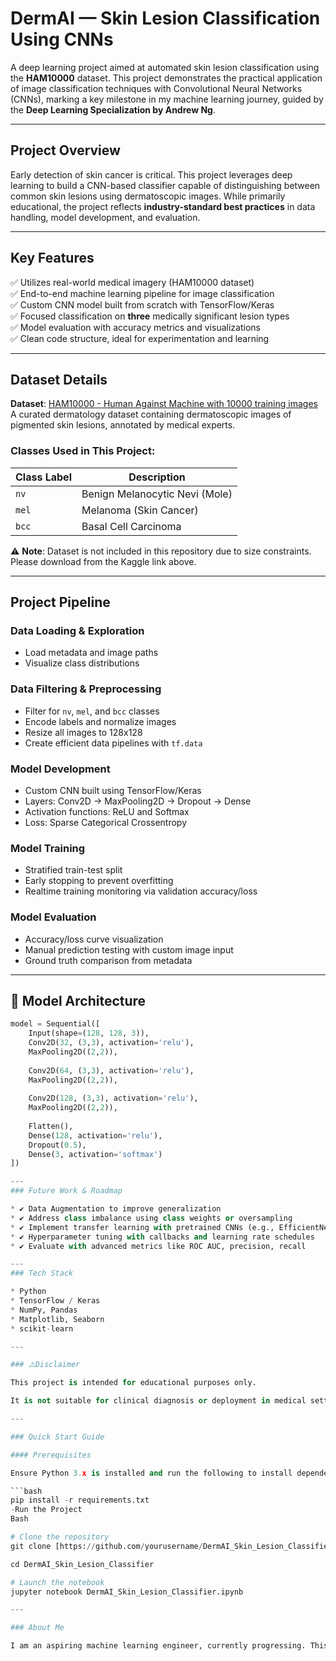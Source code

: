 # DermAI — Skin Lesion Classification Using CNNs

A deep learning project aimed at automated skin lesion classification using the **HAM10000** dataset. This project demonstrates the practical application of image classification techniques with Convolutional Neural Networks (CNNs), marking a key milestone in my machine learning journey, guided by the **Deep Learning Specialization by Andrew Ng**.

---

## Project Overview

Early detection of skin cancer is critical. This project leverages deep learning to build a CNN-based classifier capable of distinguishing between common skin lesions using dermatoscopic images. While primarily educational, the project reflects **industry-standard best practices** in data handling, model development, and evaluation.

---

## Key Features

✅ Utilizes real-world medical imagery (HAM10000 dataset)  
✅ End-to-end machine learning pipeline for image classification  
✅ Custom CNN model built from scratch with TensorFlow/Keras  
✅ Focused classification on **three** medically significant lesion types  
✅ Model evaluation with accuracy metrics and visualizations  
✅ Clean code structure, ideal for experimentation and learning

---

## Dataset Details

**Dataset**: [HAM10000 - Human Against Machine with 10000 training images](https://www.kaggle.com/datasets/kmader/skin-cancer-mnist-ham10000)  
A curated dermatology dataset containing dermatoscopic images of pigmented skin lesions, annotated by medical experts.

### Classes Used in This Project:

| Class Label | Description                          |
|-------------|--------------------------------------|
| `nv`        | Benign Melanocytic Nevi (Mole)       |
| `mel`       | Melanoma (Skin Cancer)               |
| `bcc`       | Basal Cell Carcinoma                 |

⚠️ **Note**: Dataset is not included in this repository due to size constraints. Please download from the Kaggle link above.

---

##  Project Pipeline

### Data Loading & Exploration
- Load metadata and image paths
- Visualize class distributions

### Data Filtering & Preprocessing
- Filter for `nv`, `mel`, and `bcc` classes
- Encode labels and normalize images
- Resize all images to 128x128
- Create efficient data pipelines with `tf.data`

### Model Development
- Custom CNN built using TensorFlow/Keras
- Layers: Conv2D → MaxPooling2D → Dropout → Dense
- Activation functions: ReLU and Softmax
- Loss: Sparse Categorical Crossentropy

### Model Training
- Stratified train-test split
- Early stopping to prevent overfitting
- Realtime training monitoring via validation accuracy/loss

### Model Evaluation
- Accuracy/loss curve visualization
- Manual prediction testing with custom image input
- Ground truth comparison from metadata

---

## 🧠 Model Architecture

```python
model = Sequential([
    Input(shape=(128, 128, 3)),
    Conv2D(32, (3,3), activation='relu'),
    MaxPooling2D((2,2)),
    
    Conv2D(64, (3,3), activation='relu'),
    MaxPooling2D((2,2)),
    
    Conv2D(128, (3,3), activation='relu'),
    MaxPooling2D((2,2)),
    
    Flatten(),
    Dense(128, activation='relu'),
    Dropout(0.5),
    Dense(3, activation='softmax')
])

---
### Future Work & Roadmap

* ✔️ Data Augmentation to improve generalization
* ✔️ Address class imbalance using class weights or oversampling
* ✔️ Implement transfer learning with pretrained CNNs (e.g., EfficientNet, MobileNet)
* ✔️ Hyperparameter tuning with callbacks and learning rate schedules
* ✔️ Evaluate with advanced metrics like ROC AUC, precision, recall

---
### Tech Stack

* Python
* TensorFlow / Keras
* NumPy, Pandas
* Matplotlib, Seaborn
* scikit-learn

---

### ⚠️Disclaimer

This project is intended for educational purposes only.

It is not suitable for clinical diagnosis or deployment in medical settings without extensive validation and regulatory approvals.

---

### Quick Start Guide

#### Prerequisites

Ensure Python 3.x is installed and run the following to install dependencies:

```bash
pip install -r requirements.txt
-Run the Project
Bash

# Clone the repository
git clone [https://github.com/yourusername/DermAI_Skin_Lesion_Classifier.git](https://github.com/yourusername/DermAI_Skin_Lesion_Classifier.git)

cd DermAI_Skin_Lesion_Classifier

# Launch the notebook
jupyter notebook DermAI_Skin_Lesion_Classifier.ipynb

---

### About Me

I am an aspiring machine learning engineer, currently progressing. This project reflects my practical understanding of CNNs and my commitment to applying AI to real-world challenges.



